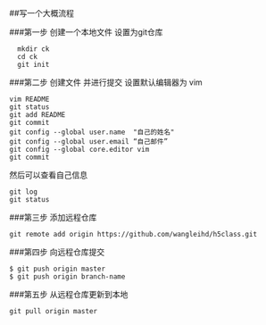 ##写一个大概流程

###第一步
创建一个本地文件 设置为git仓库
```linux
  mkdir ck
  cd ck
  git init
```
###第二步
创建文件 并进行提交 设置默认编辑器为 vim
```touch README
vim README
git status
git add README
git commit 
git config --global user.name  "自己的姓名"
git config --global user.email “自己邮件”
git config --global core.editor vim
git commit 
```
然后可以查看自己信息
```
git log
git status
```
###第三步 添加远程仓库
```
git remote add origin https://github.com/wangleihd/h5class.git
```
###第四步 向远程仓库提交
```
$ git push origin master
$ git push origin branch-name
```
###第五步 从远程仓库更新到本地
```
git pull origin master
```


